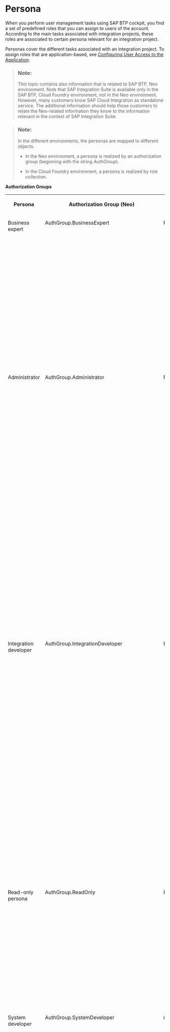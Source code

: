 <!-- copy4b4ba1c553474259b5be661f4ef0702c -->

# Persona

When you perform user management tasks using SAP BTP cockpit, you find a set of predefined roles that you can assign to users of the account. According to the main tasks associated with integration projects, these roles are associated to certain persona relevant for an integration project.

Personas cover the different tasks associated with an integration project. To assign roles that are application-based, see [Configuring User Access to the Application](https://help.sap.com/viewer/368c481cd6954bdfa5d0435479fd4eaf/Cloud/en-US/ed6033b2eabe4a64a20cce1e6076bacf.html).

> ### Note:  
> This topic contains also information that is related to SAP BTP, Neo environment. Note that SAP Integration Suite is available only in the SAP BTP, Cloud Foundry environment, not in the Neo environment. However, many customers know SAP Cloud Integration as standalone service. The additional information should help those customers to relate the Neo-related information they know to the information relevant in the context of SAP Integration Suite.

> ### Note:  
> In the different environments, the personas are mapped to different objects.
> 
> -   In the Neo environment, a persona is realized by an authorization group \(beginning with the string *AuthGroup*\).
> 
> -   In the Cloud Foundry environment, a persona is realized by role collection.

**Authorization Groups**


<table>
<tr>
<th valign="top">

Persona



</th>
<th valign="top">

Authorization Group \(Neo\)



</th>
<th valign="top">

Role Collection \(Cloud Foundry\)



</th>
<th valign="top">

Description



</th>
</tr>
<tr>
<td valign="top">

Business expert



</td>
<td valign="top">

AuthGroup.BusinessExpert



</td>
<td valign="top">

PI\_Business\_Expert



</td>
<td valign="top">

Enables a business expert to perform business tasks like, for example, examining the payload.

This includes tasks like:

-   Monitoring integration flows and the status of integration artifacts

-   Reading the message payload and attachments




</td>
</tr>
<tr>
<td valign="top">

Administrator



</td>
<td valign="top">

AuthGroup.Administrator



</td>
<td valign="top">

PI\_Administrator



</td>
<td valign="top">

Enables the administrator of the tenant cluster \(also referred to as the *tenant administrator*\) to connect to a cluster and to perform administrative tasks on the cluster.

This includes tasks like:

-   Monitoring integration flows and the status of integration artifacts

-   Deploying security content

-   Deploying integration content \(such like integration flows, for example\)

-   Deleting messages from transient data store




</td>
</tr>
<tr>
<td valign="top">

Integration developer



</td>
<td valign="top">

AuthGroup.IntegrationDeveloper



</td>
<td valign="top">

PI\_Integration\_Developer



</td>
<td valign="top">

Enables an integration developer to connect to a cluster using Integration Designer and to display, download, and deploy artifacts \(for example, integration flows\).

This authorization group is required to access Cloud Integration.

This includes tasks like:

-   Monitoring integration flows and the status of integration artifacts

-   Deploying integration content \(such like integration flows, for example\)




</td>
</tr>
<tr>
<td valign="top">

Read-only persona



</td>
<td valign="top">

AuthGroup.ReadOnly



</td>
<td valign="top">

PI\_Read\_Only



</td>
<td valign="top">

Enables you to connect to a tenant and to monitor messages.

This authorization group enables you to access \(read-only\) artifacts in the Monotoring area, as well as to download integration flow artifacts and WSDL.



</td>
</tr>
<tr>
<td valign="top">

System developer



</td>
<td valign="top">

AuthGroup.SystemDeveloper



</td>
<td valign="top">

n.a.



</td>
<td valign="top">

Enables a system developer to perform tasks required for system support.

This includes tasks like:

-   Monitoring integration flows and the status of integration artifacts

-   Restarting subsystems of the tenant cluster

-   Software development tasks on VMs of the tenant cluster


This authorization group enables you to access \(read-only\) the Data Store viewer.

> ### Note:  
> System developer tasks are typically required in the support case by SAP experts who are supposed to perform tasks like debugging \(for example\) on the tenant cluster.



</td>
</tr>
<tr>
<td valign="top">

Partner Directory configurator



</td>
<td valign="top">

AuthGroup.TenantPartnerDirectoryConfigurator



</td>
<td valign="top">

There is no predefined role collection for the Partner Directory configurator.

You need to assign the role template `AuthGroup_TenantPartnerDirectoryConfigurator` to the service instance for the related API client.



</td>
<td valign="top">

Enables the Partner Directory administrator to read and write Partner Directory content.



</td>
</tr>
</table>



<a name="copy4b4ba1c553474259b5be661f4ef0702c__section_fdd_gm5_p4b"/>

## Roles to Define Permissions to Call Integration Flow Endpoints

In order to enable a sender system to process messages on Cloud Integration Using HTTPS/basic authentication \(based on a user registered by an identity provider\), you need to assign the following entities to the associated user:

-   Role template `MessagingSend` 

    Using this role template, you need to define a role collection and assign the role collection to the IdP user.

    More information: [Basic Authentication of IdP User for Integration Flow Processing](../40-RemoteSystems/basic-authentication-of-idp-user-for-integration-flow-processing-5d46e56.md)


> ### Note:  
> **Note Related to Role Configuration**
> 
> Depending on the chosen inbound authorization option, you define permissions for sender systems to call integration flow endpoints in different ways:
> 
> ****
> 
> 
> <table>
> <tr>
> <th valign="top">
> 
> Option
> 
> 
> 
> </th>
> <th valign="top">
> 
> Summary of Steps
> 
> 
> 
> </th>
> </tr>
> <tr>
> <td valign="top">
> 
> Basic authentication of a user registered at an identity provider \(IdP\)
> 
> 
> 
> </td>
> <td valign="top">
> 
> Use SAP BTP cockpit to define a role collection that contains the predefined role template `MessagingSend` and assign the role collection to the IdP user \(under *Security* \> *Trust Configuration*\). The role template `MessagingSend` is provided by default in your subaccount to define permissions for sender systems to call integration flow endpoints for this use case.
> 
> See: [Basic Authentication of IdP User for Integration Flow Processing](../40-RemoteSystems/basic-authentication-of-idp-user-for-integration-flow-processing-5d46e56.md)
> 
> 
> 
> </td>
> </tr>
> <tr>
> <td valign="top">
> 
> Authentication with an OAuth client \(service instance\)
> 
> 
> 
> </td>
> <td valign="top">
> 
> Use the Cloud Integration *Monitor* application and select the *User Roles* tile under *Manage Security*. When doing this, you can either use the predefined role `ESBMessaging.send` or create a custom role.
> 
> Create service instance and service key using SAP BTP cockpit. During this step, you need the role specified with the *User Roles* tile.
> 
> See:
> 
> -   [Client Certificate Authentication for Integration Flow Processing](../40-RemoteSystems/client-certificate-authentication-for-integration-flow-processing-7f84d16.md)
> 
> -   [OAuth with Client Credentials Grant for Integration Flow Processing](../40-RemoteSystems/oauth-with-client-credentials-grant-for-integration-flow-processing-6c052ce.md)
> 
> -   [Basic Authentication with clientId and clientsecret for Integration Flow Processing](../40-RemoteSystems/basic-authentication-with-clientid-and-clientsecret-for-integration-flow-processing-647eeb3.md)
> 
> 
> [Basic Authentication with clientId and clientsecret for Integration Flow Processing](../40-RemoteSystems/basic-authentication-with-clientid-and-clientsecret-for-integration-flow-processing-647eeb3.md)
> 
> [Client Certificate Authentication for Integration Flow Processing](../40-RemoteSystems/client-certificate-authentication-for-integration-flow-processing-7f84d16.md)
> 
> [OAuth with Client Credentials Grant for Integration Flow Processing](../40-RemoteSystems/oauth-with-client-credentials-grant-for-integration-flow-processing-6c052ce.md)
> 
> 
> 
> </td>
> </tr>
> </table>

**Related Information**  


[Tasks and Permissions](https://help.sap.com/viewer/368c481cd6954bdfa5d0435479fd4eaf/Cloud/en-US/556d5575d4b0483e85d4f3251f21d0ec.html "") :arrow_upper_right:

